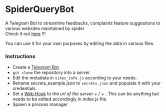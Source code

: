 # SpiderQueryBot

A Telegram Bot to streamline feedbacks, complaints feature suggestions to various websites maintained by spider  
Check it out [here](https://t.me/SpiderQueryBot) !!!

You can use it for your own purposes by editing the data in various files.

### Instructions

- Create a [Telegram Bot](https://core.telegram.org/bots#3-how-do-i-create-a-bot).
- `git clone` the repository into a server.
- Edit the metadata in `sites_info.js` according to your needs.
- Rename secrets_example.json to `secrets.json` and populate it with your credentials.
- Set a [Web Hook](https://core.telegram.org/bots/api#setwebhook) to the _url of the server + / + <bot token>_. This can be anything but needs to be edited accordingly in index.js file.
- Spawn a process manager
